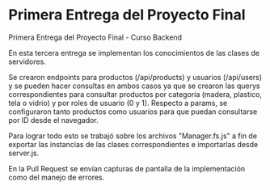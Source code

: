 # Primera Entrega del Proyecto Final
Primera Entrega del Proyecto Final - Curso Backend

En esta tercera entrega se implementan los conocimientos de las clases de servidores.

Se crearon endpoints para productos (/api/products) y usuarios (/api/users) y se pueden hacer consultas en ambos casos ya que se crearon las querys correspondientes para consultar productos por categoría (madera, plastico, tela o vidrio) y por roles de usuario (0 y 1). Respecto a params, se configuraron tanto productos como usuarios para que puedan consultarse por ID desde el navegador.

Para lograr todo esto se trabajó sobre los archivos "Manager.fs.js" a fin de exportar las instancias de las clases correspondientes e importarlas desde server.js. 

En la Pull Request se envían capturas de pantalla de la implementación como del manejo de errores.

